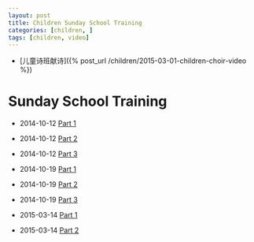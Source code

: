 ```yaml
---
layout: post 
title: Children Sunday School Training
categories: [children, ]
tags: [children, video]
---
```


 * [儿童诗班献诗]({% post_url /children/2015-03-01-children-choir-video %})

Sunday School Training
========================
* 2014-10-12 [Part 1](https://youtu.be/cim_0Um0oaM)
* 2014-10-12 [Part 2](https://youtu.be/PUxOimSGNJc)
* 2014-10-12 [Part 3](https://youtu.be/e9Uc5onFKgk)

* 2014-10-19 [Part 1](https://youtu.be/cO5VobLa4Uc)
* 2014-10-19 [Part 2](https://youtu.be/kpR8Gufp1yQ)
* 2014-10-19 [Part 3](https://youtu.be/dk-MLb2uf0o)


* 2015-03-14 [Part 1](https://youtu.be/wC9umI-hhF4)
* 2015-03-14 [Part 2](https://youtu.be/2nhiJThI6xY)
